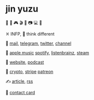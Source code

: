 # jin yuzu

🍩 🎵 🎮 🎬 📖 📷 💻 🧠

♓️ INFP, 💭 think different

💬
[mail](mailto:i@9902259.xyz),
[telegram](https://t.me/jinyuzu99),
[twitter](https://twitter.com/hanabi8964_3),
[channel](https://t.me/yuzu_channel)

🎈
[apple music](https://music.apple.com/profile/jinyuzu99)
[spotify](https://open.spotify.com/user/qnintpw1ar8z4wjs95m971lwq),
[listenbrainz](https://listenbrainz.org/user/m94810),
[steam](https://steamcommunity.com/id/jinyuzu99)

📰
[website](asset/website.opml),
[podcast](asset/podcast.opml)

💞
[crypto](asset/crypto.md),
[stripe](https://donate.stripe.com/28o6q05wQe8V59ueV3)
[patreon](https://www.patreon.com/jinyuzu99)

✍️
[article](./article),
[rss](https://github.com/jinyuzu99/jinyuzu99/commits/main.atom)

🪪
[contact card](https://raw.githubusercontent.com/jinyuzu99/jinyuzu99/main/asset/anyuzu99.vcf)

